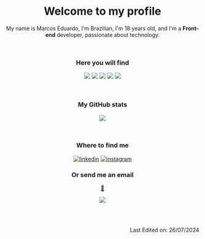<h1 align="center">Welcome to my profile</h1>
<p align="center">My name is Marcos Eduardo, I'm Brazilian, I'm 18 years old, and I'm a <strong>Front-end</strong> developer, passionate about technology.</p>
<br>

<h3 align="center">Here you will find</h3>
<p align="center">
  <img src="https://img.shields.io/badge/HTML5-E34F26?style=for-the-badge&logo=html5&logoColor=white">
  <img src="https://img.shields.io/badge/CSS3-1572B6?style=for-the-badge&logo=css3&logoColor=white">
  <img src="https://img.shields.io/badge/JavaScript-F7DF1E?style=for-the-badge&logo=javascript&logoColor=black">
  <img src="https://img.shields.io/badge/Python-3776AB?style=for-the-badge&logo=python&logoColor=white">
 
  <img src="https://img.shields.io/badge/+others-gray?style=for-the-badge&logoColor=white">
</p>
<br>

<h3 align="center">My GitHub stats</h3>
<p align="center">
  <img src="https://github-readme-stats.vercel.app/api/top-langs?username=eduardoc126&show_icons=true&locale=en&layout=compact">
</p>
<br>

<h3 align="center">Where to find me</h3>
<p align="center">
  <a target="_blank" href="https://www.linkedin.com/in/eduardo-c126" style="display: inline-block;"><img src="https://img.shields.io/badge/linkedin-logo?style=for-the-badge&logo=linkedin&logoColor=white&color=%230a77b6" alt="linkedin" /></a>
  <a target="_blank" href="https://www.instagram.com/eduardo_c126" style="display: inline-block;"><img src="https://img.shields.io/badge/instagram-logo?style=for-the-badge&logo=instagram&logoColor=white&color=%23F35369" alt="instagram" /></a>
  
</p>

<h3 align="center">Or send me an email</h3>
<p align="center"> 
  <a target="_blank" href="mailto:developer.eduardo@outlook.com.br"  style="display: inline-block;">📨</a>
</p>


<p align="center"><img src="https://komarev.com/ghpvc/?username=eduardoc126&amp;label=Profile%20views&amp;color=ff0000&amp;style=flat"></p>


<br><br>
<p align="right">Last Edited on: 26/07/2024</p>
